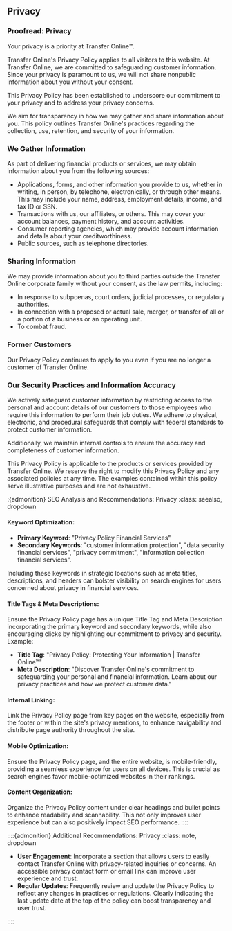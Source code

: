 ## Privacy

### Proofread: Privacy

Your privacy is a priority at Transfer Online™. 

Transfer Online's Privacy Policy applies to all visitors to this website. At Transfer Online, we are committed to safeguarding customer information. Since your privacy is paramount to us, we will not share nonpublic information about you without your consent.

This Privacy Policy has been established to underscore our commitment to your privacy and to address your privacy concerns.

We aim for transparency in how we may gather and share information about you. This policy outlines Transfer Online's practices regarding the collection, use, retention, and security of your information.

### We Gather Information

As part of delivering financial products or services, we may obtain information about you from the following sources:

- Applications, forms, and other information you provide to us, whether in writing, in person, by telephone, electronically, or through other means. This may include your name, address, employment details, income, and tax ID or SSN.
- Transactions with us, our affiliates, or others. This may cover your account balances, payment history, and account activities.
- Consumer reporting agencies, which may provide account information and details about your creditworthiness.
- Public sources, such as telephone directories.

### Sharing Information

We may provide information about you to third parties outside the Transfer Online corporate family without your consent, as the law permits, including:

- In response to subpoenas, court orders, judicial processes, or regulatory authorities.
- In connection with a proposed or actual sale, merger, or transfer of all or a portion of a business or an operating unit.
- To combat fraud.

### Former Customers

Our Privacy Policy continues to apply to you even if you are no longer a customer of Transfer Online.

### Our Security Practices and Information Accuracy

We actively safeguard customer information by restricting access to the personal and account details of our customers to those employees who require this information to perform their job duties. We adhere to physical, electronic, and procedural safeguards that comply with federal standards to protect customer information.

Additionally, we maintain internal controls to ensure the accuracy and completeness of customer information.

This Privacy Policy is applicable to the products or services provided by Transfer Online. We reserve the right to modify this Privacy Policy and any associated policies at any time. The examples contained within this policy serve illustrative purposes and are not exhaustive.


:{admonition} SEO Analysis and Recommendations: Privacy
:class: seealso, dropdown

#### Keyword Optimization:

- **Primary Keyword**: "Privacy Policy Financial Services"
- **Secondary Keywords**: "customer information protection", "data security financial services", "privacy commitment", "information collection financial services".

Including these keywords in strategic locations such as meta titles, descriptions, and headers can bolster visibility on search engines for users concerned about privacy in financial services.

#### Title Tags & Meta Descriptions:

Ensure the Privacy Policy page has a unique Title Tag and Meta Description incorporating the primary keyword and secondary keywords, while also encouraging clicks by highlighting our commitment to privacy and security. Example:

- **Title Tag**: "Privacy Policy: Protecting Your Information | Transfer Online™"
- **Meta Description**: "Discover Transfer Online's commitment to safeguarding your personal and financial information. Learn about our privacy practices and how we protect customer data."

#### Internal Linking:

Link the Privacy Policy page from key pages on the website, especially from the footer or within the site's privacy mentions, to enhance navigability and distribute page authority throughout the site.

#### Mobile Optimization:

Ensure the Privacy Policy page, and the entire website, is mobile-friendly, providing a seamless experience for users on all devices. This is crucial as search engines favor mobile-optimized websites in their rankings.

#### Content Organization:

Organize the Privacy Policy content under clear headings and bullet points to enhance readability and scannability. This not only improves user experience but can also positively impact SEO performance.
::::

::::{admonition} Additional Recommendations: Privacy
:class: note, dropdown

- **User Engagement**: Incorporate a section that allows users to easily contact Transfer Online with privacy-related inquiries or concerns. An accessible privacy contact form or email link can improve user experience and trust.
- **Regular Updates**: Frequently review and update the Privacy Policy to reflect any changes in practices or regulations. Clearly indicating the last update date at the top of the policy can boost transparency and user trust.

::::